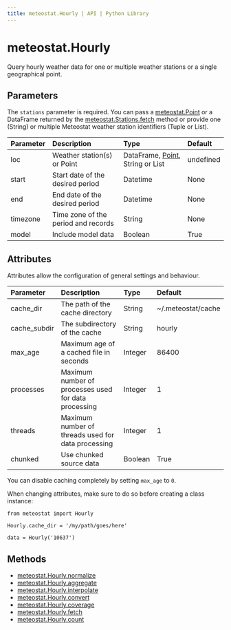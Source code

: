```yaml
---
title: meteostat.Hourly | API | Python Library
---
```


# meteostat.Hourly

Query hourly weather data for one or multiple weather stations or a single geographical point.

## Parameters

The `stations` parameter is required. You can pass a [meteostat.Point](/python/api/point) or a DataFrame returned by the [meteostat.Stations.fetch](/python/api/stations/fetch) method or provide one (String) or multiple Meteostat weather station identifiers (Tuple or List).

| **Parameter** | **Description**                     | **Type**                                              | **Default** |
|:--------------|:------------------------------------|:------------------------------------------------------|:------------|
| loc           | Weather station(s) or Point         | DataFrame, [Point](/python/api/point), String or List | undefined   |
| start         | Start date of the desired period    | Datetime                                              | None        |
| end           | End date of the desired period      | Datetime                                              | None        |
| timezone      | Time zone of the period and records | String                                                | None        |
| model         | Include model data                  | Boolean                                               | True        |

## Attributes

Attributes allow the configuration of general settings and behaviour.

| **Parameter** | **Description**                                      | **Type** | **Default**        |
|:--------------|:-----------------------------------------------------|:---------|:-------------------|
| cache_dir     | The path of the cache directory                      | String   | ~/.meteostat/cache |
| cache_subdir  | The subdirectory of the cache                        | String   | hourly             |
| max_age       | Maximum age of a cached file in seconds              | Integer  | 86400              |
| processes     | Maximum number of processes used for data processing | Integer  | 1                  |
| threads       | Maximum number of threads used for data processing   | Integer  | 1                  |
| chunked       | Use chunked source data                              | Boolean  | True               |

You can disable caching completely by setting `max_age` to `0`.

When changing attributes, make sure to do so before creating a class instance:

```python{3}
from meteostat import Hourly

Hourly.cache_dir = '/my/path/goes/here'

data = Hourly('10637')
```

## Methods

* [meteostat.Hourly.normalize](normalize)
* [meteostat.Hourly.aggregate](aggregate)
* [meteostat.Hourly.interpolate](interpolate)
* [meteostat.Hourly.convert](convert)
* [meteostat.Hourly.coverage](coverage)
* [meteostat.Hourly.fetch](fetch)
* [meteostat.Hourly.count](count)
